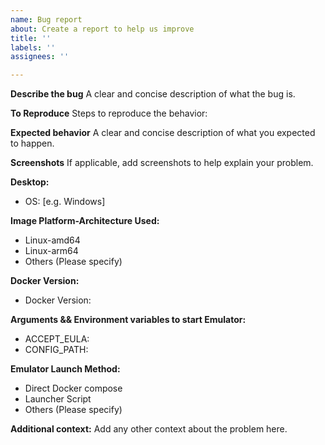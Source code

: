 ```yaml
---
name: Bug report
about: Create a report to help us improve
title: ''
labels: ''
assignees: '' 

---
```


**Describe the bug**
A clear and concise description of what the bug is.

**To Reproduce**
Steps to reproduce the behavior:

**Expected behavior**
A clear and concise description of what you expected to happen.

**Screenshots**
If applicable, add screenshots to help explain your problem.

**Desktop:**
 - OS: [e.g. Windows]

**Image Platform-Architecture Used:**
- Linux-amd64
- Linux-arm64
- Others (Please specify)

**Docker Version:**
- Docker Version:

**Arguments && Environment variables to start Emulator:**
- ACCEPT_EULA:
- CONFIG_PATH:

**Emulator Launch Method:**
 - Direct Docker compose
 - Launcher Script
 - Others (Please specify)

**Additional context:**
Add any other context about the problem here.